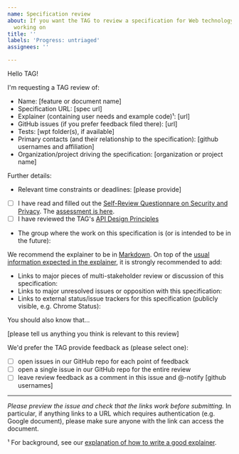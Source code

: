 ```yaml
---
name: Specification review
about: If you want the TAG to review a specification for Web technology that you're
  working on
title: ''
labels: 'Progress: untriaged'
assignees: ''

---
```


Hello TAG!

I'm requesting a TAG review of:

  - Name: [feature or document name]
  - Specification URL: [spec url]
  - Explainer (containing user needs and example code)¹: [url]
  - GitHub issues (if you prefer feedback filed there): [url]
  - Tests: [wpt folder(s), if available]
  - Primary contacts (and their relationship to the specification): [github usernames and affiliation]
  - Organization/project driving the specification: [organization or project name] 

Further details:

  - Relevant time constraints or deadlines: [please provide]
  - [ ] I have read and filled out the [Self-Review Questionnare on Security and Privacy](https://www.w3.org/TR/security-privacy-questionnaire/). The [assessment is here](url).
  - [ ] I have reviewed the TAG's [API Design Principles](https://w3ctag.github.io/design-principles/)
  - The group where the work on this specification is (or is intended to be in the future):

We recommend the explainer to be in [Markdown](https://github.github.com/gfm/). On top of the [usual information expected in the explainer](https://w3ctag.github.io/explainers), it is strongly recommended to add:

  - Links to major pieces of multi-stakeholder review or discussion of this specification: 
  - Links to major unresolved issues or opposition with this specification:
  - Links to external status/issue trackers for this specification (publicly visible, e.g. Chrome Status):

You should also know that...

[please tell us anything you think is relevant to this review]

We'd prefer the TAG provide feedback as (please select one):

  - [ ] open issues in our GitHub repo for each point of feedback
  - [ ] open a single issue in our GitHub repo for the entire review
  - [ ] leave review feedback as a comment in this issue and @-notify [github usernames]

--------------------------

_Please preview the issue and check that the links work before submitting._ In particular, if anything links to a URL which requires authentication (e.g. Google document), please make sure anyone with the link can access the document.

¹ For background, see our [explanation of how to write a good explainer](https://w3ctag.github.io/explainers).
